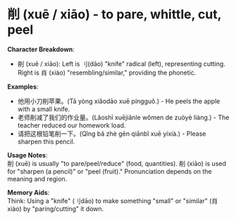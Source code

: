 # **削 (xuē / xiāo) - to pare, whittle, cut, peel**

**Character Breakdown**:  
- 削 (xuē / xiāo): Left is ⺉(dāo) "knife" radical (left), representing cutting. Right is 肖 (xiào) "resembling/similar," providing the phonetic.

**Examples**:  
- 他用小刀削苹果。(Tā yòng xiǎodāo xuē píngguǒ.) - He peels the apple with a small knife.  
- 老师削减了我们的作业量。(Lǎoshī xuējiǎnle wǒmen de zuòyè liàng.) - The teacher reduced our homework load.  
- 请把这根铅笔削一下。(Qǐng bǎ zhè gēn qiānbǐ xuē yíxià.) - Please sharpen this pencil.

**Usage Notes**:  
削 (xuē) is usually "to pare/peel/reduce" (food, quantities). 削 (xiāo) is used for "sharpen (a pencil)" or "peel (fruit)." Pronunciation depends on the meaning and region.

**Memory Aids**:  
Think: Using a "knife" (⺉dāo) to make something "small" or "similar" (肖xiào) by "paring/cutting" it down.